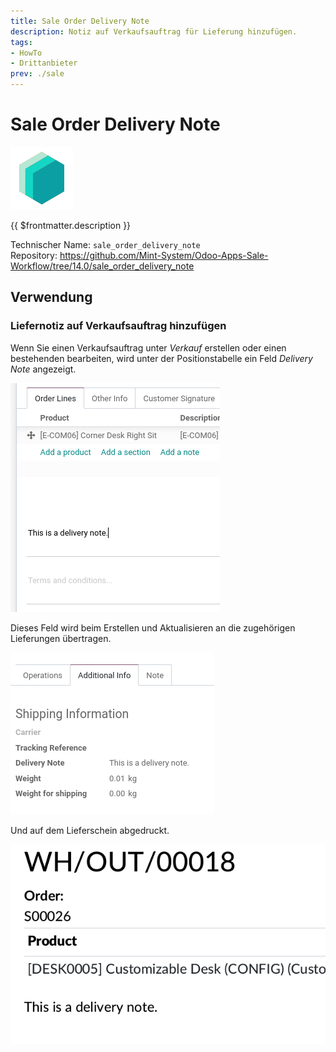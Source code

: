```yaml
---
title: Sale Order Delivery Note
description: Notiz auf Verkaufsauftrag für Lieferung hinzufügen.
tags:
- HowTo
- Drittanbieter
prev: ./sale
---
```

# Sale Order Delivery Note
![icon_oms_box](attachments/icons_odoo_mint_system.png)

{{ $frontmatter.description }}

Technischer Name: `sale_order_delivery_note`\
Repository: <https://github.com/Mint-System/Odoo-Apps-Sale-Workflow/tree/14.0/sale_order_delivery_note>

## Verwendung

### Liefernotiz auf Verkaufsauftrag hinzufügen

Wenn Sie einen Verkaufsauftrag unter *Verkauf* erstellen oder einen bestehenden bearbeiten, wird unter der Positionstabelle ein Feld *Delivery Note* angezeigt.

![](attachments/Sale%20Order%20Delivery%20Note%20note.png)

Dieses Feld wird beim Erstellen und Aktualisieren an die zugehörigen Lieferungen übertragen.

![](attachments/Sale%20Order%20Delivery%20Note%20stock.png)

Und auf dem Lieferschein abgedruckt.

![](attachments/Sale%20Order%20Delivery%20Note%20slip.png)